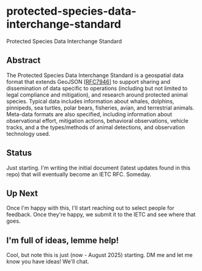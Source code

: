 # protected-species-data-interchange-standard
Protected Species Data Interchange Standard

## Abstract

The Protected Species Data Interchange Standard is a geospatial data format that extends GeoJSON [[RFC7946](<https://datatracker.ietf.org/doc/html/rfc7946>)] to support sharing and dissemination of data specific to operations (including but not limited to legal compliance and mitigation), and research around protected animal species. Typical data includes information about whales, dolphins, pinnipeds, sea turtles, polar bears, fisheries, avian, and terrestrial animals. Meta-data formats are  also specified, including information about observational effort, mitigation actions, behavioral observations, vehicle tracks, and a the types/methods of animal detections, and observation technology used.

## Status 

Just starting. I'm writing the initial document (latest updates found in this repo) that will eventually become an IETC RFC. Someday.

## Up Next

Once I'm happy with this, I'll start reaching out to select people for feedback. Once they're happy, we submit it to the IETC and see where that goes.

## I'm full of ideas, lemme help!

Cool, but note this is just (now - August 2025) starting. DM me and let me know you have ideas! We'll chat.
